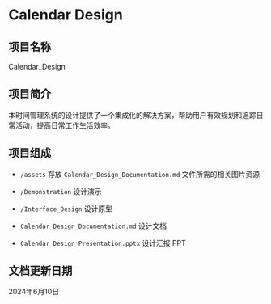 # Calendar Design

## 项目名称

Calendar_Design

## 项目简介

本时间管理系统的设计提供了一个集成化的解决方案，帮助用户有效规划和追踪日常活动，提高日常工作生活效率。

## 项目组成

* `/assets`
存放 `Calendar_Design_Documentation.md` 文件所需的相关图片资源

* `/Demonstration`
设计演示

* `/Interface_Design`
设计原型

* `Calendar_Design_Documentation.md`
设计文档

* `Calendar_Design_Presentation.pptx`
设计汇报 PPT

## 文档更新日期

2024年6月10日